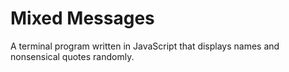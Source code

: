 # Mixed Messages
A terminal program written in JavaScript that displays names and nonsensical quotes randomly.
